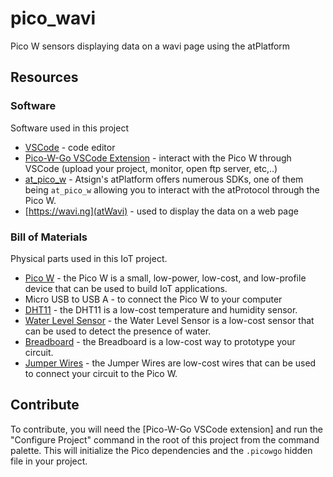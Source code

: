 

# pico_wavi

Pico W sensors displaying data on a wavi page using the atPlatform

## Resources

### Software

Software used in this project

- [VSCode](https://code.visualstudio.com/download) - code editor
- [Pico-W-Go VSCode Extension](https://marketplace.visualstudio.com/items?itemName=paulober.pico-w-go) - interact with the Pico W through VSCode (upload your project, monitor, open ftp server, etc,..)
- [at_pico_w](https://github.com/atsign-foundation/at_pico_w) - Atsign's atPlatform offers numerous SDKs, one of them being `at_pico_w` allowing you to interact with the atProtocol through the Pico W.
- [https://wavi.ng](atWavi) - used to display the data on a web page

### Bill of Materials

Physical parts used in this IoT project.

- [Pico W](https://www.picow.io/) - the Pico W is a small, low-power, low-cost, and low-profile device that can be used to build IoT applications.
- Micro USB to USB A - to connect the Pico W to your computer
- [DHT11](https://www.adafruit.com/product/386) - the DHT11 is a low-cost temperature and humidity sensor.
- [Water Level Sensor](https://www.adafruit.com/product/464) - the Water Level Sensor is a low-cost sensor that can be used to detect the presence of water.
- [Breadboard](https://www.adafruit.com/product/64) - the Breadboard is a low-cost way to prototype your circuit.
- [Jumper Wires](https://www.adafruit.com/product/758) - the Jumper Wires are low-cost wires that can be used to connect your circuit to the Pico W.

## Contribute

To contribute, you will need the [Pico-W-Go VSCode extension] and run the "Configure Project" command in the root of this project from the command palette. This will initialize the Pico dependencies and the `.picowgo` hidden file in your project. 